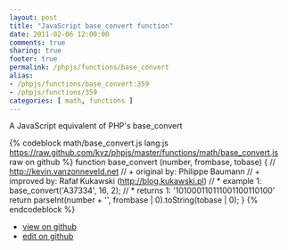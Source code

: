 ```yaml
---
layout: post
title: "JavaScript base_convert function"
date: 2011-02-06 12:00:00
comments: true
sharing: true
footer: true
permalink: /phpjs/functions/base_convert
alias:
- /phpjs/functions/base_convert:359
- /phpjs/functions/359
categories: [ math, functions ]
---
```

A JavaScript equivalent of PHP's base_convert
<!-- more -->
{% codeblock math/base_convert.js lang:js https://raw.github.com/kvz/phpjs/master/functions/math/base_convert.js raw on github %}
function base_convert (number, frombase, tobase) {
    // http://kevin.vanzonneveld.net
    // +   original by: Philippe Baumann
    // +   improved by: Rafał Kukawski (http://blog.kukawski.pl)
    // *     example 1: base_convert('A37334', 16, 2);
    // *     returns 1: '101000110111001100110100'
    return parseInt(number + '', frombase | 0).toString(tobase | 0);
}
{% endcodeblock %}
<ul>
 <li><a href="https://github.com/kvz/phpjs/blob/master/functions/math/base_convert.js">view on github</a></li>
 <li><a href="https://github.com/kvz/phpjs/edit/master/functions/math/base_convert.js">edit on github</a></li>
</ul>
